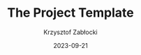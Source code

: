 ---
slug: "/talks/swift-connection/september-2023/krzysztof-zablocki-the-project-template"
date: 2023-09-21
title: "The Project Template"
author: "Krzysztof Zabłocki"
video: 9KOnO77msU8
thumbnail: https:/async-assets.s3.eu-west-3.amazonaws.com/thumbnails/9KOnO77msU8.jpg
slides: 
tags: []
year: 2023
conference: swift-connection
edition: september-2023
allow_ads: false
---
